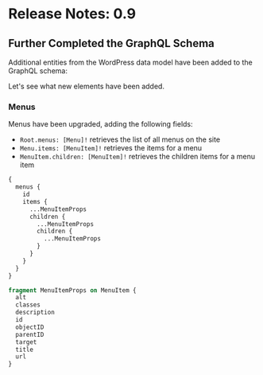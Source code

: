 # Release Notes: 0.9

## Further Completed the GraphQL Schema

Additional entities from the WordPress data model have been added to the GraphQL schema:

<!-- Add this image! -->
<!-- <a href="../../images/graphql-schema-v09.png" target="_blank">![GraphQL schema](../../images/graphql-schema-v09.png)</a> -->

Let's see what new elements have been added.

### Menus

Menus have been upgraded, adding the following fields:

- `Root.menus: [Menu]!` retrieves the list of all menus on the site
- `Menu.items: [MenuItem]!` retrieves the items for a menu
- `MenuItem.children: [MenuItem]!` retrieves the children items for a menu item

```graphql
{
  menus {
    id
    items {
      ...MenuItemProps
      children {
        ...MenuItemProps
        children {
          ...MenuItemProps
        }
      }
    }
  }
}

fragment MenuItemProps on MenuItem {
  alt
  classes
  description
  id
  objectID
  parentID
  target
  title
  url
}
```
